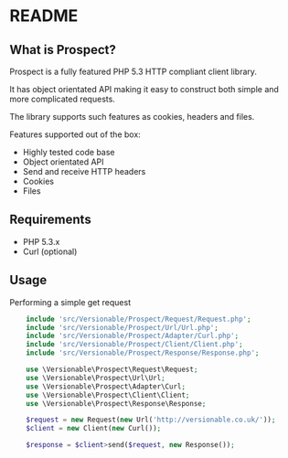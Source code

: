 README
======

What is Prospect?
-----------------

Prospect is a fully featured PHP 5.3 HTTP compliant client library.

It has object orientated API making it easy to construct both simple and more complicated requests.

The library supports such features as cookies, headers and files.

Features supported out of the box:

*  Highly tested code base
*  Object orientated API
*  Send and receive HTTP headers
*  Cookies
*  Files

Requirements
------------

* PHP 5.3.x
* Curl (optional)

Usage
-----

Performing a simple get request

```php
    include 'src/Versionable/Prospect/Request/Request.php';
    include 'src/Versionable/Prospect/Url/Url.php';
    include 'src/Versionable/Prospect/Adapter/Curl.php';
    include 'src/Versionable/Prospect/Client/Client.php';
    include 'src/Versionable/Prospect/Response/Response.php';

    use \Versionable\Prospect\Request\Request;
    use \Versionable\Prospect\Url\Url;
    use \Versionable\Prospect\Adapter\Curl;
    use \Versionable\Prospect\Client\Client;
    use \Versionable\Prospect\Response\Response;

    $request = new Request(new Url('http://versionable.co.uk/'));
    $client = new Client(new Curl());

    $response = $client>send($request, new Response());
```
